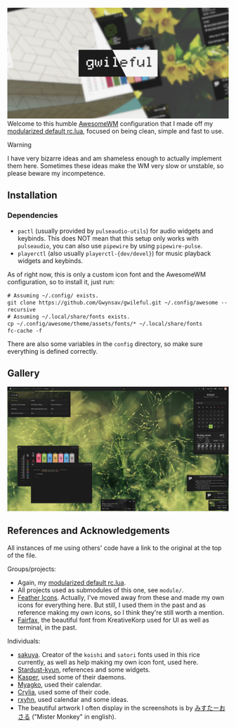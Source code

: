 ![Welcome!](assets/banner.png)
Welcome to this humble [AwesomeWM](https://awesomewm.org/) configuration that I made off
my [modularized default rc.lua](https://github.com/Gwynsav/modular-awm-default), focused
on being clean, simple and fast to use.

> [!WARNING]
> I have very bizarre ideas and am shameless enough to actually implement them here.
Sometimes these ideas make the WM very slow or unstable, so please beware my incompetence.

## Installation

### Dependencies
- `pactl` (usually provided by `pulseaudio-utils`) for audio widgets and keybinds. This
does NOT mean that this setup only works with `pulseaudio`, you can also use `pipewire`
by using `pipewire-pulse`.
- `playerctl` (also usually `playerctl-{dev/devel}`) for music playback widgets and
keybinds.
<!-- - `NetworkManager` for network widgets, still TODO. -->
<!-- - `bluez` for bluetooth widgets, still TODO. -->

As of right now, this is only a custom icon font and the AwesomeWM configuration, so to
install it, just run:
```
# Assuming ~/.config/ exists.
git clone https://github.com/Gwynsav/gwileful.git ~/.config/awesome --recursive
# Assuming ~/.local/share/fonts exists.
cp ~/.config/awesome/theme/assets/fonts/* ~/.local/share/fonts
fc-cache -f
```
There are also some variables in the `config` directory, so make sure everything is
defined correctly.

## Gallery

![How it looks as of 29/08/2024](assets/showcase.png)

## References and Acknowledgements

All instances of me using others' code have a link to the original at the top of the file.

Groups/projects:
- Again, my [modularized default rc.lua](https://github.com/Gwynsav/modular-awm-default).
- All projects used as submodules of this one, see `module/`.
- [Feather Icons](https://feathericons.com/). Actually, I've moved away from these and
made my own icons for everything here. But still, I used them in the past and as
reference making my own icons, so I think they're still worth a mention.
- [Fairfax](https://www.kreativekorp.com/software/fonts/fairfaxhd/), the beautiful font
from KreativeKorp used for UI as well as terminal, in the past.

Individuals:
- [sakuya](https://codeberg.org/moseni/bitmap-fonts). Creator of the `koishi` and `satori`
fonts used in this rice currently, as well as help making my own icon font, used here.
- [Stardust-kyun](https://github.com/Stardust-kyun/dotfiles), references and some widgets.
- [Kasper](https://github.com/Kasper24/KwesomeDE), used some of their daemons. 
- [Myagko](https://github.com/myagko/dotfiles), used their calendar.
- [Crylia](https://github.com/Crylia/crylia-theme/), used some of their code. 
- [rxyhn](https://github.com/rxyhn/yoru), used calendar and some ideas.
- The beautiful artwork I often display in the screenshots is by
[みすたーおさる](https://www.pixiv.net/en/users/10770935) ("Mister Monkey" in english).
